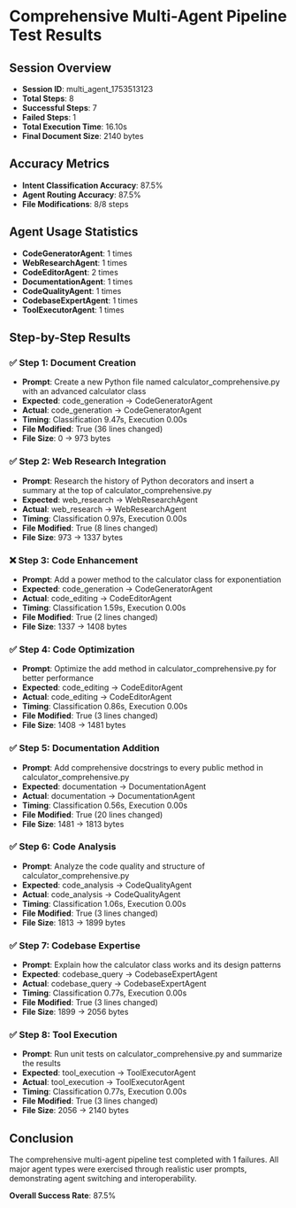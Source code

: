 # Comprehensive Multi-Agent Pipeline Test Results

## Session Overview
- **Session ID**: multi_agent_1753513123
- **Total Steps**: 8
- **Successful Steps**: 7
- **Failed Steps**: 1
- **Total Execution Time**: 16.10s
- **Final Document Size**: 2140 bytes

## Accuracy Metrics
- **Intent Classification Accuracy**: 87.5%
- **Agent Routing Accuracy**: 87.5%
- **File Modifications**: 8/8 steps

## Agent Usage Statistics
- **CodeGeneratorAgent**: 1 times
- **WebResearchAgent**: 1 times
- **CodeEditorAgent**: 2 times
- **DocumentationAgent**: 1 times
- **CodeQualityAgent**: 1 times
- **CodebaseExpertAgent**: 1 times
- **ToolExecutorAgent**: 1 times

## Step-by-Step Results

### ✅ Step 1: Document Creation
- **Prompt**: Create a new Python file named calculator_comprehensive.py with an advanced calculator class
- **Expected**: code_generation → CodeGeneratorAgent
- **Actual**: code_generation → CodeGeneratorAgent
- **Timing**: Classification 9.47s, Execution 0.00s
- **File Modified**: True (36 lines changed)
- **File Size**: 0 → 973 bytes

### ✅ Step 2: Web Research Integration
- **Prompt**: Research the history of Python decorators and insert a summary at the top of calculator_comprehensive.py
- **Expected**: web_research → WebResearchAgent
- **Actual**: web_research → WebResearchAgent
- **Timing**: Classification 0.97s, Execution 0.00s
- **File Modified**: True (8 lines changed)
- **File Size**: 973 → 1337 bytes

### ❌ Step 3: Code Enhancement
- **Prompt**: Add a power method to the calculator class for exponentiation
- **Expected**: code_generation → CodeGeneratorAgent
- **Actual**: code_editing → CodeEditorAgent
- **Timing**: Classification 1.59s, Execution 0.00s
- **File Modified**: True (2 lines changed)
- **File Size**: 1337 → 1408 bytes

### ✅ Step 4: Code Optimization
- **Prompt**: Optimize the add method in calculator_comprehensive.py for better performance
- **Expected**: code_editing → CodeEditorAgent
- **Actual**: code_editing → CodeEditorAgent
- **Timing**: Classification 0.86s, Execution 0.00s
- **File Modified**: True (3 lines changed)
- **File Size**: 1408 → 1481 bytes

### ✅ Step 5: Documentation Addition
- **Prompt**: Add comprehensive docstrings to every public method in calculator_comprehensive.py
- **Expected**: documentation → DocumentationAgent
- **Actual**: documentation → DocumentationAgent
- **Timing**: Classification 0.56s, Execution 0.00s
- **File Modified**: True (20 lines changed)
- **File Size**: 1481 → 1813 bytes

### ✅ Step 6: Code Analysis
- **Prompt**: Analyze the code quality and structure of calculator_comprehensive.py
- **Expected**: code_analysis → CodeQualityAgent
- **Actual**: code_analysis → CodeQualityAgent
- **Timing**: Classification 1.06s, Execution 0.00s
- **File Modified**: True (3 lines changed)
- **File Size**: 1813 → 1899 bytes

### ✅ Step 7: Codebase Expertise
- **Prompt**: Explain how the calculator class works and its design patterns
- **Expected**: codebase_query → CodebaseExpertAgent
- **Actual**: codebase_query → CodebaseExpertAgent
- **Timing**: Classification 0.77s, Execution 0.00s
- **File Modified**: True (3 lines changed)
- **File Size**: 1899 → 2056 bytes

### ✅ Step 8: Tool Execution
- **Prompt**: Run unit tests on calculator_comprehensive.py and summarize the results
- **Expected**: tool_execution → ToolExecutorAgent
- **Actual**: tool_execution → ToolExecutorAgent
- **Timing**: Classification 0.77s, Execution 0.00s
- **File Modified**: True (3 lines changed)
- **File Size**: 2056 → 2140 bytes

## Conclusion
The comprehensive multi-agent pipeline test completed with 1 failures. 
All major agent types were exercised through realistic user prompts, demonstrating agent switching and interoperability.

**Overall Success Rate**: 87.5%
